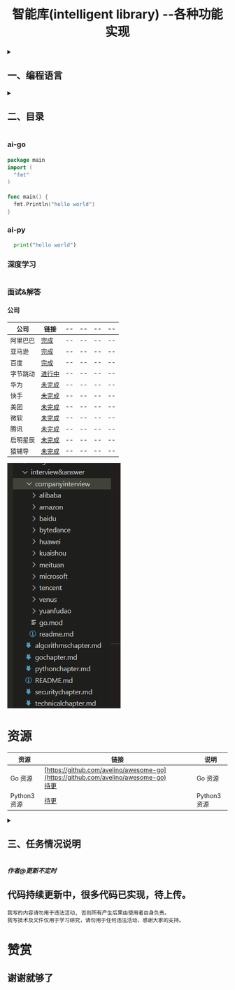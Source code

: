 <h1 align="center">智能库(intelligent library) --各种功能实现
  <br>
</h1>
<details>
  <summary><h2>一、编程语言</h2></summary>

  ```go
  Go 1.20
  ```
  ```python
  Python 3.11
  ```
</details>
<details>
  <summary><h2>二、目录</h2></summary>
  
  - [ai-go](#ai-go)
    - [算法](#算法)
    - [深度学习](#Go深度学习)
      - 。。。。
    - [功能库](#功能库)
      - [数据库](#数据库)
      - [FTP](#FTP)
      - [POP3](#POP3)
      - [SSH](#SSH)
      - [Telnet](#Telnet)
      - [VMware](#VMWare)
      - [SMB](#SMB)
      - [SMTP](#SMTP)
      - 。。。。
    - [Go书籍](#Go书籍)
      - 。。。。
    - [Go教程](#Go教程)
      - 。。。。
    - [网络安全开发](#Go网络安全开发)
      - 。。。。
    - [系统设计](#Go系统设计)
     - 。。。。
  - [ai-py](#ai-py)
    - [算法](#算法)
      - 。。。。
    - [深度学习](#py深度学习)
      - 。。。。
    - [Python3书籍](#Python3书籍)
      - 。。。。
    - [Python3教程](#Python3教程)
      - 。。。。
    - [网络安全开发](#py网络安全开发)
      - 。。。。
    - [系统设计](#py系统设计)
      - 。。。。
  - [深度学习](#深度学习)
  - [面试&解答](#面试&解答)
    - [公司](#公司)
  - [资源](#资源)
</details>



### ai-go
```go
package main
import (
  "fmt"
)

func main() {
  fmt.Println("hello world")
}
```

### ai-py
```python
  print("hello world")
```

### 深度学习
```

```

### 面试&解答
#### 公司
|公司|链接|--|--|--|--|
|---|---|---|---|---|---|
|阿里巴巴|[完成](https://github.com/pzspsh/intelligentlibrary/tree/main/interview%26answer/companyinterview/alibaba)|--|--|--|--|
|亚马逊|[完成](https://github.com/pzspsh/intelligentlibrary/tree/main/interview%26answer/companyinterview/amazon)|--|--|--|--|
|百度|[完成](https://github.com/pzspsh/intelligentlibrary/tree/main/interview%26answer/companyinterview/baidu)|--|--|--|--|
|字节跳动|[进行中](https://github.com/pzspsh/intelligentlibrary/tree/main/interview%26answer/companyinterview/bytedance)|--|--|--|--|
|华为|[未完成](https://github.com/pzspsh/intelligentlibrary/tree/main/interview%26answer/companyinterview/huawei)|--|--|--|--|
|快手|[未完成](https://github.com/pzspsh/intelligentlibrary/tree/main/interview%26answer/companyinterview/kuaishou)|--|--|--|--|
|美团|[未完成](https://github.com/pzspsh/intelligentlibrary/tree/main/interview%26answer/companyinterview/meituan)|--|--|--|--|
|微软|[未完成](https://github.com/pzspsh/intelligentlibrary/tree/main/interview%26answer/companyinterview/microsoft)|--|--|--|--|
|腾讯|[未完成](https://github.com/pzspsh/intelligentlibrary/tree/main/interview%26answer/companyinterview/tencent)|--|--|--|--|
|启明星辰|[未完成](https://github.com/pzspsh/intelligentlibrary/tree/main/interview%26answer/companyinterview/venus)|--|--|--|--|
|猿辅导|[未完成](https://github.com/pzspsh/intelligentlibrary/tree/main/interview%26answer/companyinterview/yuanfudao)|--|--|--|--|

![Image](https://github.com/pzspsh/intelligentlibrary/blob/main/images/companyinterview.png)

# 资源
|资源|链接|说明|
|---|---|---|
|Go 资源|   [https://github.com/avelino/awesome-go](https://github.com/avelino/awesome-go)<br> [待更]()     |Go 资源|
|Python3 资源|   [待更]()    |Python3 资源|

<details>
<summary><h2>三、任务情况说明</h2></summary>

|任务    |    情况  |说明|链接|
|--------|---------|--|--|
|算法    |部分完成  |--|--|
|深度学习 |未完成   |--|--|
|Go教程  |整理中    |--|--|
|Python  |整理中   |--|--|
|面试&解答|部分完成 |--|--|
|总结|--|--|--|
</details>

##### 作者@更新不定时
## 代码持续更新中，很多代码已实现，待上传。
```
我写的内容请勿用于违法活动, 否则所有产生后果由使用者自身负责。
我写技术及文件仅用于学习研究，请勿用于任何违法活动，感谢大家的支持。
```
# 赞赏
## 谢谢就够了